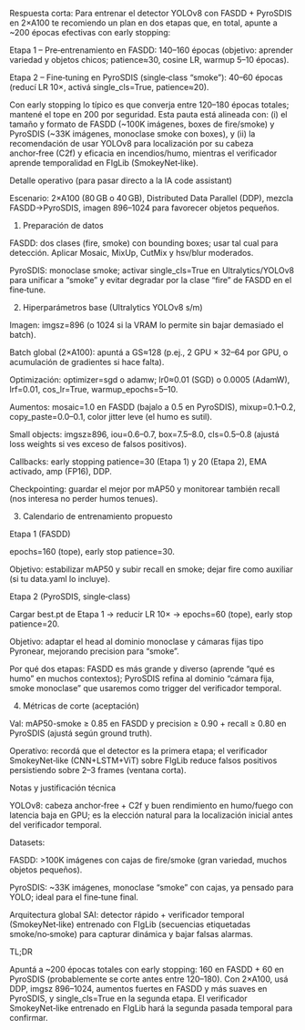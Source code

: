 Respuesta corta:
Para entrenar el detector YOLOv8 con FASDD + PyroSDIS en 2×A100 te recomiendo un plan en dos etapas que, en total, apunte a ~200 
épocas efectivas con early stopping:

Etapa 1 – Pre‑entrenamiento en FASDD: 140–160 épocas (objetivo: aprender variedad y objetos chicos; patience≈30, cosine LR, warmup 
5–10 épocas).

Etapa 2 – Fine‑tuning en PyroSDIS (single‑class “smoke”): 40–60 épocas (reducí LR 10×, activá single_cls=True, patience≈20).

Con early stopping lo típico es que converja entre 120–180 épocas totales; mantené el tope en 200 por seguridad. Esta pauta está 
alineada con: (i) el tamaño y formato de FASDD (~100K imágenes, boxes de fire/smoke) y PyroSDIS (~33K imágenes, monoclase smoke con 
boxes), y (ii) la recomendación de usar YOLOv8 para localización por su cabeza anchor‑free (C2f) y eficacia en incendios/humo, 
mientras el verificador aprende temporalidad en FIgLib (SmokeyNet‑like).

Detalle operativo (para pasar directo a la IA code assistant)

Escenario: 2×A100 (80 GB o 40 GB), Distributed Data Parallel (DDP), mezcla FASDD→PyroSDIS, imagen 896–1024 para favorecer objetos 
pequeños.

1) Preparación de datos

FASDD: dos clases (fire, smoke) con bounding boxes; usar tal cual para detección. Aplicar Mosaic, MixUp, CutMix y hsv/blur moderados.

PyroSDIS: monoclase smoke; activar single_cls=True en Ultralytics/YOLOv8 para unificar a “smoke” y evitar degradar por la clase 
“fire” de FASDD en el fine‑tune.

2) Hiperparámetros base (Ultralytics YOLOv8 s/m)

Imagen: imgsz=896 (o 1024 si la VRAM lo permite sin bajar demasiado el batch).

Batch global (2×A100): apuntá a GS≈128 (p.ej., 2 GPU × 32–64 por GPU, o acumulación de gradientes si hace falta).

Optimización: optimizer=sgd o adamw; lr0≈0.01 (SGD) o 0.0005 (AdamW), lrf=0.01, cos_lr=True, warmup_epochs=5–10.

Aumentos: mosaic=1.0 en FASDD (bajalo a 0.5 en PyroSDIS), mixup=0.1–0.2, copy_paste=0.0–0.1, color jitter leve (el humo es sutil).

Small objects: imgsz≥896, iou=0.6–0.7, box=7.5–8.0, cls=0.5–0.8 (ajustá loss weights si ves exceso de falsos positivos).

Callbacks: early stopping patience=30 (Etapa 1) y 20 (Etapa 2), EMA activado, amp (FP16), DDP.

Checkpointing: guardar el mejor por mAP50 y monitorear también recall (nos interesa no perder humos tenues).

3) Calendario de entrenamiento propuesto

Etapa 1 (FASDD)

epochs=160 (tope), early stop patience=30.

Objetivo: estabilizar mAP50 y subir recall en smoke; dejar fire como auxiliar (si tu data.yaml lo incluye).

Etapa 2 (PyroSDIS, single‑class)

Cargar best.pt de Etapa 1 → reducir LR 10× → epochs=60 (tope), early stop patience=20.

Objetivo: adaptar el head al dominio monoclase y cámaras fijas tipo Pyronear, mejorando precision para “smoke”.

Por qué dos etapas: FASDD es más grande y diverso (aprende “qué es humo” en muchos contextos); PyroSDIS refina al dominio “cámara 
fija, smoke monoclase” que usaremos como trigger del verificador temporal.

4) Métricas de corte (aceptación)

Val: mAP50-smoke ≥ 0.85 en FASDD y precision ≥ 0.90 + recall ≥ 0.80 en PyroSDIS (ajustá según ground truth).

Operativo: recordá que el detector es la primera etapa; el verificador SmokeyNet‑like (CNN+LSTM+ViT) sobre FIgLib reduce falsos 
positivos persistiendo sobre 2–3 frames (ventana corta).

Notas y justificación técnica

YOLOv8: cabeza anchor‑free + C2f y buen rendimiento en humo/fuego con latencia baja en GPU; es la elección natural para la 
localización inicial antes del verificador temporal.

Datasets:

FASDD: >100K imágenes con cajas de fire/smoke (gran variedad, muchos objetos pequeños).

PyroSDIS: ~33K imágenes, monoclase “smoke” con cajas, ya pensado para YOLO; ideal para el fine‑tune final.

Arquitectura global SAI: detector rápido + verificador temporal (SmokeyNet‑like) entrenado con FIgLib (secuencias etiquetadas 
smoke/no‑smoke) para capturar dinámica y bajar falsas alarmas.

TL;DR

Apuntá a ~200 épocas totales con early stopping: 160 en FASDD + 60 en PyroSDIS (probablemente se corte antes entre 120–180). Con 
2×A100, usá DDP, imgsz 896–1024, aumentos fuertes en FASDD y más suaves en PyroSDIS, y single_cls=True en la segunda etapa. El 
verificador SmokeyNet‑like entrenado en FIgLib hará la segunda pasada temporal para confirmar.
